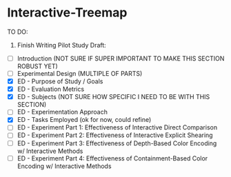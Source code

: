 # Interactive-Treemap
TO DO:

1. Finish Writing Pilot Study Draft:
 - [ ] Introduction (NOT SURE IF SUPER IMPORTANT TO MAKE THIS SECTION ROBUST YET)
 - [ ] Experimental Design (MULTIPLE OF PARTS)
 - [x] ED - Purpose of Study / Goals
 - [x] ED - Evaluation Metrics
 - [x] ED - Subjects (NOT SURE HOW SPECIFIC I NEED TO BE WITH THIS SECTION)
 - [ ] ED - Experimentation Approach
 - [x] ED - Tasks Employed (ok for now, could refine)
 - [ ] ED - Experiment Part 1: Effectiveness of Interactive Direct Comparison
 - [ ] ED - Experiment Part 2: Effectiveness of Interactive Explicit Shearing
 - [ ] ED - Experiment Part 3: Effectiveness of Depth-Based Color Encoding w/ Interactive Methods
 - [ ] ED - Experiment Part 4: Effectiveness of Containment-Based Color Encoding w/ Interactive Methods
